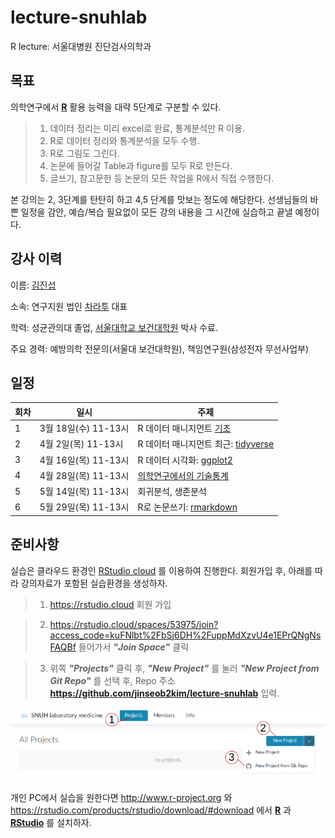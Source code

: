 # lecture-snuhlab

R lecture: 서울대병원 진단검사의학과

## 목표

의학연구에서 **[R](https://www.r-project.org/)** 활용 능력을 대략 5단계로 구분할 수 있다.

> 1. 데이터 정리는 미리 excel로 완료, 통계분석만 R 이용.
> 2. R로 데이터 정리와 통계분석을 모두 수행.
> 3. R로 그림도 그린다.
> 4. 논문에 들어갈 Table과 figure를 모두 R로 만든다.
> 5. 글쓰기, 참고문헌 등 논문의 모든 작업을 R에서 직접 수행한다.

본 강의는 2, 3단계를 탄탄히 하고 4,5 단계를 맛보는 정도에 해당한다. 선생님들의 바쁜 일정을 감안, 예습/복습 필요없이 모든 강의 내용을 그 시간에 실습하고 끝낼 예정이다.



## 강사 이력 

이름: [김진섭](https://jinseob2kim.github.io/resume/)

소속: 연구지원 법인 [차라투](https://www.zarathu.com) 대표

학력: 성균관의대 졸업, [서울대학교 보건대학원](http://snugepi.snu.ac.kr/) 박사 수료.
      
주요 경력: 예방의학 전문의(서울대 보건대학원), 책임연구원(삼성전자 무선사업부)


## 일정 

|회차| 일시  | 주제  |
|---|---|---|
|1| 3월 18일(수) 11-13시  | R 데이터 매니지먼트 [기초](https://blog.zarathu.com/posts/2020-02-16-rdatamanagement-basic)  |
|2|  4월 2일(목) 11-13시 |  R 데이터 매니지먼트 최근: [tidyverse](https://blog.zarathu.com/posts/2019-01-03-rdatamanagement/) |
|3|  4월 16일(목) 11-13시 | R 데이터 시각화: [ggplot2](https://evamaerey.github.io/ggplot_flipbook/ggplot_flipbook_xaringan.html)  |
|4|  4월 28일(목) 11-13시 | [의학연구에서의 기술통계](https://blog.zarathu.com/posts/2018-11-24-basic-biostatistics/)  |
|5|  5월 14일(목) 11-13시 | 회귀분석, 생존분석  |
|6|  5월 29일(목) 11-13시 | R로 논문쓰기: [rmarkdown](https://blog.zarathu.com/posts/2019-01-03-rmarkdown/) |


## 준비사항 

실습은 클라우드 환경인 [RStudio cloud](https://rstudio.cloud) 를 이용하여 진행한다. 회원가입 후, 아래를 따라 강의자료가 포함된 실습환경을 생성하자.


> 1. https://rstudio.cloud 회원 가입

> 2. https://rstudio.cloud/spaces/53975/join?access_code=kuFNlbt%2FbSj6DH%2FuppMdXzvU4e1EPrQNgNsFAQBf 들어가서 __*"Join Space"*__ 클릭

> 3. 위쪽 __*"Projects"*__ 클릭 후, __*"New Project"*__ 를 눌러 __*"New Project from Git Repo"*__ 를 선택 후, Repo 주소 **https://github.com/jinseob2kim/lecture-snuhlab** 입력.



![Project 생성](rstudiocloud2.png)



개인 PC에서 실습을 원한다면 http://www.r-project.org 와 https://rstudio.com/products/rstudio/download/#download 에서 **[R](https://www.r-project.org/)** 과 **[RStudio](https://rstudio.com/)** 를 설치하자.
